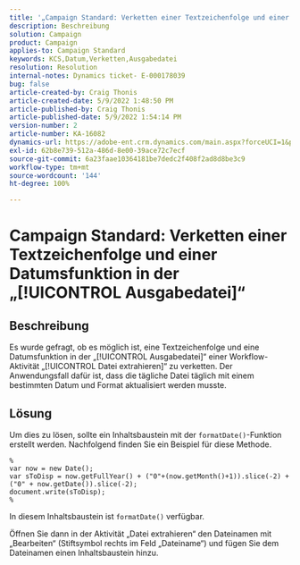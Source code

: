 ```yaml
---
title: '„Campaign Standard: Verketten einer Textzeichenfolge und einer Datumsfunktion in der „[!UICONTROL Ausgabedatei]“'
description: Beschreibung
solution: Campaign
product: Campaign
applies-to: Campaign Standard
keywords: KCS,Datum,Verketten,Ausgabedatei
resolution: Resolution
internal-notes: Dynamics ticket- E-000178039
bug: false
article-created-by: Craig Thonis
article-created-date: 5/9/2022 1:48:50 PM
article-published-by: Craig Thonis
article-published-date: 5/9/2022 1:54:14 PM
version-number: 2
article-number: KA-16082
dynamics-url: https://adobe-ent.crm.dynamics.com/main.aspx?forceUCI=1&pagetype=entityrecord&etn=knowledgearticle&id=abd60abc-9ecf-ec11-a7b5-00224809c196
exl-id: 62b8e739-512a-486d-8e00-39ace72c7ecf
source-git-commit: 6a23faae10364181be7dedc2f408f2ad8d8be3c9
workflow-type: tm+mt
source-wordcount: '144'
ht-degree: 100%

---
```


# Campaign Standard: Verketten einer Textzeichenfolge und einer Datumsfunktion in der „[!UICONTROL Ausgabedatei]“

## Beschreibung


Es wurde gefragt, ob es möglich ist, eine Textzeichenfolge und eine Datumsfunktion in der „[!UICONTROL Ausgabedatei]“ einer Workflow-Aktivität „[!UICONTROL Datei extrahieren]“ zu verketten. Der Anwendungsfall dafür ist, dass die tägliche Datei täglich mit einem bestimmten Datum und Format aktualisiert werden musste.


## Lösung


Um dies zu lösen, sollte ein Inhaltsbaustein mit der `formatDate()`-Funktion erstellt werden. Nachfolgend finden Sie ein Beispiel für diese Methode.

```
%
var now = new Date();
var sToDisp = now.getFullYear() + ("0"+(now.getMonth()+1)).slice(-2) + ("0" + now.getDate()).slice(-2);
document.write(sToDisp);
%
```

In diesem Inhaltsbaustein ist `formatDate()` verfügbar.

Öffnen Sie dann in der Aktivität „Datei extrahieren“ den Dateinamen mit „Bearbeiten“ (Stiftsymbol rechts im Feld „Dateiname“) und fügen Sie dem Dateinamen einen Inhaltsbaustein hinzu.
